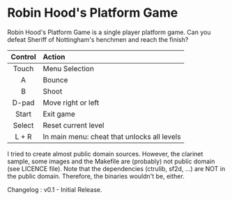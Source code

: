 # Robin Hood's Platform Game

Robin Hood's Platform Game is a single player platform game.
Can you defeat Sheriff of Nottingham's henchmen and reach the finish?


| Control | Action              |
|:-------:|:------------------- |
| Touch   | Menu Selection      |
| A       | Bounce              |
| B       | Shoot               |
| D-pad   | Move right or left  |
| Start   | Exit game           |
| Select  | Reset current level |
| L + R   | In main menu: cheat that unlocks all levels |

I tried to create almost public domain sources.
However, the clarinet sample, some images and the Makefile are (probably) not public domain (see LICENCE file).
Note that the dependencies (ctrulib, sf2d, ...) are NOT in the public domain. Therefore, the binaries wouldn't be, either.


Changelog :
v0.1
	- Initial Release.

